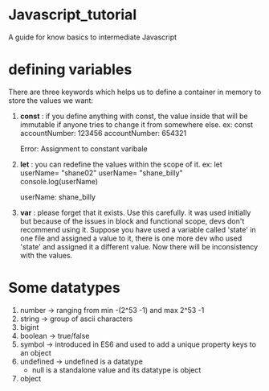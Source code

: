 # Javascript_tutorial
A guide for know basics to intermediate Javascript

# defining variables
There are three keywords which helps us to define a container in memory to store the values we want:
1. **const** : if you define anything with const, the value inside that will be immutable if anyone tries to change it from somewhere else.
ex: const accountNumber: 123456
    accountNumber: 654321

    Error: Assignment to constant varibale
2. **let** : you can redefine the values within the scope of it.
ex: let userName= "shane02"
    userName= "shane_billy"
    console.log(userName)

   userName: shane_billy
   
4. **var** : please forget that it exists. Use this carefully.
   it was used initially but because of the issues in block and functional scope, devs don't recommend using it. Suppose you have used a variable called 'state' in one file and assigned a value to it,
    there is one more dev who used 'state' and assigned it a different value. Now there will be inconsistency with the values.

    
# Some datatypes
1. number -> ranging from min -(2^53 -1) and max 2^53 -1
2. string -> group of ascii characters
3. bigint
4. boolean -> true/false
5. symbol -> introduced in ES6 and used to add a unique property keys to an object
6. undefined -> undefined is a datatype
   * null is a standalone value and its datatype is object
7. object
